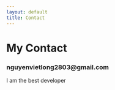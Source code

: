```yaml
---
layout: default
title: Contact
---
```


<h1>My Contact</h1>
<h3>nguyenvietlong2803@gmail.com</h3>
<p>I am the best developer</p>
